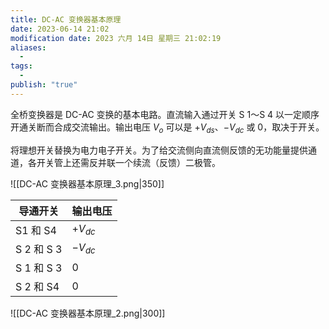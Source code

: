```yaml
---
title: DC-AC 变换器基本原理
date: 2023-06-14 21:02
modification date: 2023 六月 14日 星期三 21:02:19
aliases:
  - 
tags:
  - 
publish: "true"
---
```


全桥变换器是 DC-AC 变换的基本电路。直流输入通过开关 S 1～S 4 以一定顺序开通关断而合成交流输出。输出电压 $V_{o}$ 可以是 $+V_{ds}$、$-V_{dc}$ 或 0，取决于开关。


将理想开关替换为电力电子开关。为了给交流侧向直流侧反馈的无功能量提供通道，各开关管上还需反并联一个续流（反馈）二极管。

![[DC-AC 变换器基本原理_3.png|350]]

| 导通开关 | 输出电压  |
| -------- | --------- |
| S1 和 S4 | $+V_{dc}$ |
| S 2 和 S 3 | $-V_{dc}$ |
| S 1 和 S 3 | 0 |
| S 2 和 S4 | 0 |

![[DC-AC 变换器基本原理_2.png|300]]
